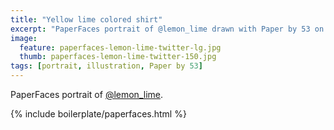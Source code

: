 ```yaml
---
title: "Yellow lime colored shirt"
excerpt: "PaperFaces portrait of @lemon_lime drawn with Paper by 53 on an iPad."
image: 
  feature: paperfaces-lemon-lime-twitter-lg.jpg
  thumb: paperfaces-lemon-lime-twitter-150.jpg
tags: [portrait, illustration, Paper by 53]
---
```


PaperFaces portrait of [@lemon_lime](http://twitter.com/lemon_lime).

{% include boilerplate/paperfaces.html %}